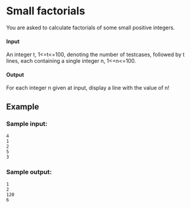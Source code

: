 # Small factorials
You are asked to calculate factorials of some small positive integers.

#### Input
An integer t, 1<=t<=100, denoting the number of testcases, followed by t lines, each containing a single integer n, 1<=n<=100.

#### Output
For each integer n given at input, display a line with the value of n!

## Example
### Sample input:
```
4
1
2
5
3
```

### Sample output:
```
1
2
120
6
```
